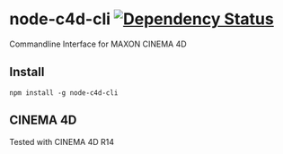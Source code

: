 # node-c4d-cli [![Dependency Status](https://gemnasium.com/WrongEntertainment/node-c4d-cli.png)](https://gemnasium.com/WrongEntertainment/node-c4d-cli)

Commandline Interface for MAXON CINEMA 4D

## Install

    npm install -g node-c4d-cli

## CINEMA 4D

Tested with CINEMA 4D R14
